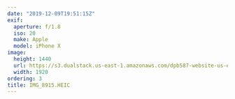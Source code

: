 ```yaml
---
date: "2019-12-09T19:51:15Z"
exif:
  aperture: f/1.8
  iso: 20
  make: Apple
  model: iPhone X
image:
  height: 1440
  url: https://s3.dualstack.us-east-1.amazonaws.com/dpb587-website-us-east-1/asset/gallery/2019-south-america/10082457-e27a-c62a-ed36-37f2abe720cb~1920.jpg
  width: 1920
ordering: 3
title: IMG_8915.HEIC
---
```

